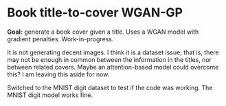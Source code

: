 # Book title-to-cover WGAN-GP

**Goal:** generate a book cover given a title.  Uses a WGAN model with gradient penalties.  Work-in-progress.

It is not generating decent images.  I think it is a dataset issue; that is, there may not be enough in common between
the information in the titles, nor between related covers.  Maybe an attention-based model could overcome this?
I am leaving this aside for now.  

Switched to the MNIST digit dataset to test if the code was working. The MNIST digit model works fine.
